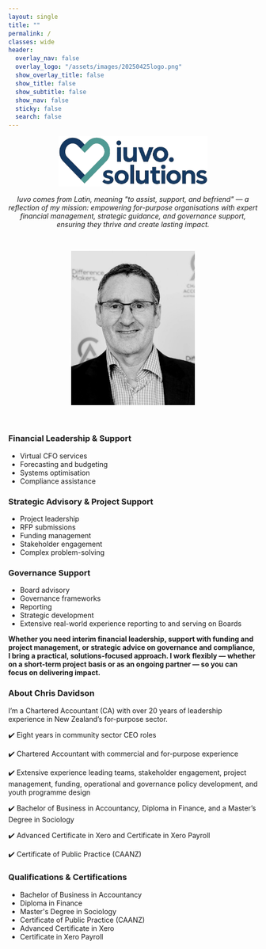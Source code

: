 ```yaml
---
layout: single
title: ""
permalink: /
classes: wide
header:
  overlay_nav: false
  overlay_logo: "/assets/images/20250425logo.png"
  show_overlay_title: false
  show_title: false
  show_subtitle: false
  show_nav: false
  sticky: false
  search: false
---
```


<p align="center">
  <img src="/assets/images/20250425logo.png" alt="Iuvo.Solutions Logo" width="300">
</p>

<p align="center">
  <em>Iuvo comes from Latin, meaning "to assist, support, and befriend" — a reflection of my mission: empowering for-purpose organisations with expert financial management, strategic guidance, and governance support, ensuring they thrive and create lasting impact.</em>
</p>

<br>

<p align="center">
  <img src="/assets/images/chris-profile.jpg" alt="Chris Davidson" width="250">
</p>

<br>

<div style="display: flex; flex-wrap: wrap; gap: 40px; align-items: flex-start;">
  <div style="flex: 2; min-width: 300px;">

<h3>Financial Leadership & Support</h3>
<ul>
  <li>Virtual CFO services</li>
  <li>Forecasting and budgeting</li>
  <li>Systems optimisation</li>
  <li>Compliance assistance</li>
</ul>

<h3>Strategic Advisory & Project Support</h3>
<ul>
  <li>Project leadership</li>
  <li>RFP submissions</li>
  <li>Funding management</li>
  <li>Stakeholder engagement</li>
  <li>Complex problem-solving</li>
</ul>

<h3>Governance Support</h3>
<ul>
  <li>Board advisory</li>
  <li>Governance frameworks</li>
  <li>Reporting</li>
  <li>Strategic development</li>
  <li>Extensive real-world experience reporting to and serving on Boards</li>
</ul>

<p><strong>Whether you need interim financial leadership, support with funding and project management, or strategic advice on governance and compliance, I bring a practical, solutions-focused approach. I work flexibly — whether on a short-term project basis or as an ongoing partner — so you can focus on delivering impact.</strong></p>

<h3>About Chris Davidson</h3>

<p>I’m a Chartered Accountant (CA) with over 20 years of leadership experience in New Zealand’s for-purpose sector.</p>

<p>✔️ Eight years in community sector CEO roles</p>
<p>✔️ Chartered Accountant with commercial and for-purpose experience</p>
<p>✔️ Extensive experience leading teams, stakeholder engagement, project management, funding, operational and governance policy development, and youth programme design</p>
<p>✔️ Bachelor of Business in Accountancy, Diploma in Finance, and a Master’s Degree in Sociology</p>
<p>✔️ Advanced Certificate in Xero and Certificate in Xero Payroll</p>
<p>✔️ Certificate of Public Practice (CAANZ)</p>

<h3>Qualifications & Certifications</h3>
<ul>
  <li>Bachelor of Business in Accountancy</li>
  <li>Diploma in Finance</li>
  <li>Master's Degree in Sociology</li>
  <li>Certificate of Public Practice (CAANZ)</li>
  <li>Advanced Certificate in Xero</li>
  <li>Certificate in Xero Payroll</li>
</ul>

  </div>
</div>

<br>

<p align="center">
  <a href="https://www.linkedin.com/in/chris-davidson-aa92a58/" target="_blank" style="margin-right: 20px;">
    <i class="fab fa-linkedin fa-2x"></i>
  </a>
  <a href="mailto:chris.davidson@iuvo.solutions" style="margin-left: 20px;">
    <i class="fas fa-envelope fa-2x"></i>
  </a>
</p>
